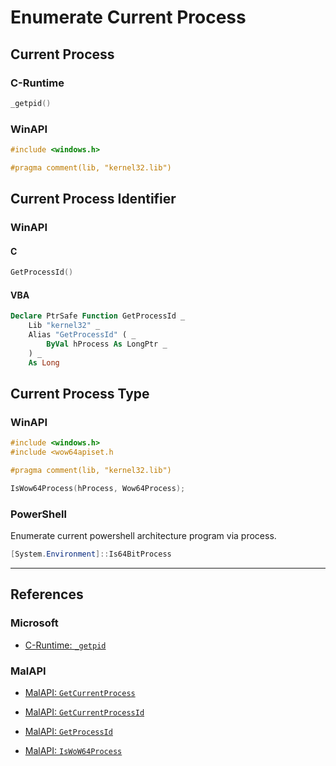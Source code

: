 # Enumerate Current Process

## Current Process

### C-Runtime

```c
_getpid()
```

### WinAPI

```c
#include <windows.h>

#pragma comment(lib, "kernel32.lib")
```

## Current Process Identifier

### WinAPI

#### C

```c
GetProcessId()
```

#### VBA

```vb
Declare PtrSafe Function GetProcessId _
    Lib "kernel32" _
    Alias "GetProcessId" ( _
        ByVal hProcess As LongPtr _
    ) _
    As Long
```

## Current Process Type

### WinAPI

```c
#include <windows.h>
#include <wow64apiset.h

#pragma comment(lib, "kernel32.lib")

IsWow64Process(hProcess, Wow64Process);
```

### PowerShell

Enumerate current powershell architecture program via process.

```powershell
[System.Environment]::Is64BitProcess
```

---
## References

### Microsoft

- [C-Runtime: `_getpid`](https://learn.microsoft.com/en-us/cpp/c-runtime-library/reference/getpid?view=msvc-170)

### MalAPI

- [MalAPI: `GetCurrentProcess`](https://malapi.io/winapi/GetCurrentProcess)

- [MalAPI: `GetCurrentProcessId`](https://malapi.io/winapi/GetCurrentProcessId)

- [MalAPI: `GetProcessId`](https://malapi.io/winapi/GetProcessId)

- [MalAPI: `IsWoW64Process`](https://malapi.io/winapi/IsWoW64Process)